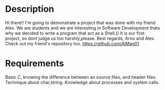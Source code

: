 # Description
Hi there!! I'm going to demonstrate a project that was done with my friend Alex. We are students and we are interesting in Software Development thats why we decided to write a program that act as a Shell.))
It is our first project, so dont judge us too harshly,please. 
Best regards,
Arno and Alex.
Check out  my friend's repository too.
https://github.com/AlMan01

# Requirements
Basic C, knowing the difference between an source files, and header files. Technique about char,string. Knowledge about processes and system calls.
